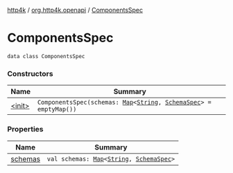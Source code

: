 [http4k](../../index.md) / [org.http4k.openapi](../index.md) / [ComponentsSpec](./index.md)

# ComponentsSpec

`data class ComponentsSpec`

### Constructors

| Name | Summary |
|---|---|
| [&lt;init&gt;](-init-.md) | `ComponentsSpec(schemas: `[`Map`](https://kotlinlang.org/api/latest/jvm/stdlib/kotlin.collections/-map/index.html)`<`[`String`](https://kotlinlang.org/api/latest/jvm/stdlib/kotlin/-string/index.html)`, `[`SchemaSpec`](../-schema-spec/index.md)`> = emptyMap())` |

### Properties

| Name | Summary |
|---|---|
| [schemas](schemas.md) | `val schemas: `[`Map`](https://kotlinlang.org/api/latest/jvm/stdlib/kotlin.collections/-map/index.html)`<`[`String`](https://kotlinlang.org/api/latest/jvm/stdlib/kotlin/-string/index.html)`, `[`SchemaSpec`](../-schema-spec/index.md)`>` |
